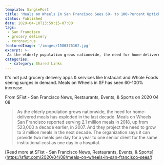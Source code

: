 ```yaml
---
template: SinglePost
title: 'Meals on Wheels In San Francisco Sees 60- to 100-Percent Uptick In New Clients Per Week'
status: Published
date: 2020-04-10T13:59:15-07:00
tags:
 - San Francisco
 - grocery delivery
 - coronavirus
featuredImage: '/images/1586376162.jpg'
excerpt: >-
 As the elderly population grows nationwide, the need for home-delivered meals has exploded in the last decade. Meals on Wheels San Francisco reported serving 2.1 million meals in 2018, up from 523,000 a decade earlier, in 2007. And they project the need to grow to 3 million meals in the next decade. The organization says it can provide two meals per day for a year to one senior client for the same institutional cost as one day in a hospital.
categories:
  - category: Shared Links
---
```

It's not just grocery delivery apps & services like Instacart and Whole Foods seeing surges in demand. Meals on Wheels in SF has seen 60-100% increase.

From SFist - San Francisco News, Restaurants, Events, & Sports on 2020 04 08
> As the elderly population grows nationwide, the need for home-delivered meals has exploded in the last decade. Meals on Wheels San Francisco reported serving 2.1 million meals in 2018, up from 523,000 a decade earlier, in 2007. And they project the need to grow to 3 million meals in the next decade. The organization says it can provide two meals per day for a year to one senior client for the same institutional cost as one day in a hospital.

[Read more at SFist - San Francisco News, Restaurants, Events, & Sports] (https://sfist.com/2020/04/08/meals-on-wheels-in-san-francisco-sees/)
